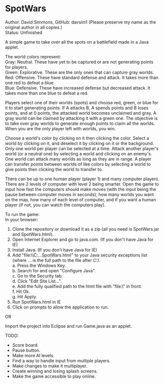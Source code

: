 # SpotWars
Author: David Simmons, GitHub: davsim1 (Please preserve my name as the original author in all copies.)  
Status: Unfinished  

A simple game to take over all the spots on a battlefield made in a Java applet.  

The world colors represent:   
Gray: Neutral.  These have yet to be captured or are not generating points for players.  
Green: Explorative. These are the only ones that can capture gray worlds.  
Red: Offensive.  These have standard defense and attack.  It takes more than one red to defeat a blue.  
Blue: Defensive.  These have increased defense but decreased attack.  It takes more than one blue to defeat a red.  

Players select one of their worlds (spots) and choose red, green, or blue for it 
to start generating points.  If A attacks B, A spends points and B loses 
points, and at 0 points, the attacked world becomes unclaimed and gray.  A gray world 
can be claimed by attacking it with a green one.  The objective is to take over gray 
worlds to generate enough points to claim all the worlds.  When you are the only player 
left with worlds, you win.  

Choose a world's color by clicking on it then clicking the color.  Select a world by 
clicking on it, and deselect it by clicking on it or the background.  Only one world per 
player can be selected at a time.  Attack another player's world (or a neutral one) by selecting 
a world and clicking on an enemy's.  One world can attack many worlds as long as they are in range. A 
player can transfer points between worlds of like colors by selecting a world to give points 
then clicking the world to transfer to.  

There can be up to one human player (player 1) and many computer players.  There are 2 levels of computer 
with level 2 being smarter.  Open the game to input how fast the computers should make moves (with the input 
being the pause between computer moves in seconds), how many worlds you want on the map, how many of 
each level of computer, and if you want a human player (if not, you can watch the computers play).  

To run the game:  
In your browser:  
1. Clone the repository or download it as a zip (all you need is SpotWars.jar and SpotWars.html).  
2. Open Internet Explorer and go to java.com. (If you don't have Java for IE)  
3. Install Java. (If you don't have Java for IE)  
4. Add "file:\\\C:\...SpotWars.html" to your Java security exceptions list (where ... is the full path
to the file after C:\).  
  a. Press the Windows Key.  
  b. Search for and open "Configure Java".  
  c. Go to the Security tab.  
  d. Click "Edit Site List...".  
  e. Add the fully qualified path to the html file with "file:\\\" in front.  
  f. Hit Ok.  
  g. Hit Apply.  
5. Run SpotWars.html in IE  
6. Click on prompts to allow the application to run.  

OR

Import the project into Eclipse and run Game.java as an applet.

TODO:
* Score board.
* Pause button.
* Make more AI levels.
* Find a way to handle input from multiple players.
* Make changes to make it multiplayer.
* Create winning and losing splash screens.
* Make the game accessible to play online.



